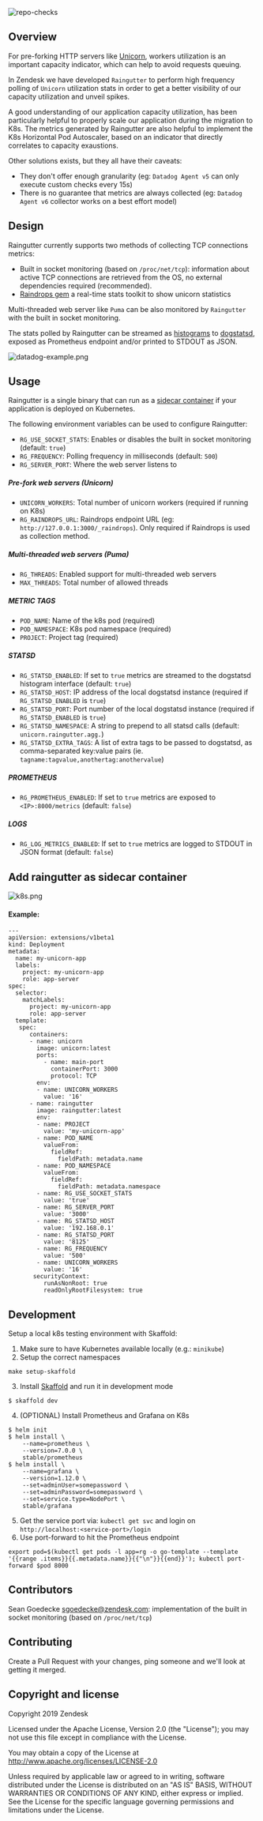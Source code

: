 ![repo-checks](https://github.com/zendesk/raingutter/workflows/repo-checks/badge.svg)
## Overview

For pre-forking HTTP servers like [Unicorn](https://bogomips.org/unicorn/), workers utilization is an important capacity indicator, which can help to avoid requests queuing.

In Zendesk we have developed `Raingutter` to perform high frequency polling of `Unicorn` utilization stats in order to get a better visibility of our capacity utilization and unveil spikes.

A good understanding of our application capacity utilization, has been particularly helpful to properly scale our application during the migration to K8s.
The metrics generated by Raingutter are also helpful to implement the K8s Horizontal Pod Autoscaler, based on an indicator that directly correlates to capacity exaustions.

Other solutions exists, but they all have their caveats:
* They don't offer enough granularity (eg: `Datadog Agent v5` can only execute custom checks every 15s)
* There is no guarantee that metrics are always collected (eg: `Datadog Agent v6` collector works on a best effort model)

## Design

Raingutter currently supports two methods of collecting TCP connections metrics:

* Built in socket monitoring (based on `/proc/net/tcp`): information about active TCP connections are retrieved from the OS, no external dependencies required (recommended).
* [Raindrops gem](https://bogomips.org/raindrops/) a real-time stats toolkit to show unicorn statistics

Multi-threaded web server like `Puma` can be also monitored by `Raingutter` with the built in socket monitoring.

The stats polled by Raingutter can be streamed as [histograms](https://docs.datadoghq.com/developers/dogstatsd/#histograms) to [dogstatsd](https://docs.datadoghq.com/developers/dogstatsd/), exposed as Prometheus endpoint and/or printed to STDOUT as JSON.

![datadog-example.png](https://i.postimg.cc/rpC9f9XB/datadog-example.png)

## Usage

Raingutter is a single binary that can run as a [sidecar container](https://kubernetes.io/docs/concepts/workloads/pods/pod-overview/) if your application is deployed on Kubernetes.

The following environment variables can be used to configure Raingutter:

* `RG_USE_SOCKET_STATS`: Enables or disables the built in socket monitoring (default: `true`)
* `RG_FREQUENCY`: Polling frequency in milliseconds (default: `500`)
* `RG_SERVER_PORT`: Where the web server listens to

##### Pre-fork web servers (Unicorn)
* `UNICORN_WORKERS`: Total number of unicorn workers (required if running on K8s)
* `RG_RAINDROPS_URL`: Raindrops endpoint URL (eg: `http://127.0.0.1:3000/_raindrops`). Only required if Raindrops is used as collection method.

##### Multi-threaded web servers (Puma)
* `RG_THREADS`: Enabled support for multi-threaded web servers
* `MAX_THREADS`: Total number of allowed threads

##### METRIC TAGS
* `POD_NAME`: Name of the k8s pod (required)
* `POD_NAMESPACE`: K8s pod namespace (required)
* `PROJECT`: Project tag (required)

##### STATSD
* `RG_STATSD_ENABLED`: If set to `true` metrics are streamed to the dogstatsd histogram interface (default: `true`)
* `RG_STATSD_HOST`: IP address of the local dogstatsd instance (required if `RG_STATSD_ENABLED` is `true`)
* `RG_STATSD_PORT`: Port number of the local dogstatsd instance (required if `RG_STATSD_ENABLED` is `true`)
* `RG_STATSD_NAMESPACE`: A string to prepend to all statsd calls (default: `unicorn.raingutter.agg.`)
* `RG_STATSD_EXTRA_TAGS`: A list of extra tags to be passed to dogstatsd, as comma-separated key:value pairs (ie. `tagname:tagvalue,anothertag:anothervalue`)

##### PROMETHEUS
* `RG_PROMETHEUS_ENABLED`: If set to `true` metrics are exposed to `<IP>:8000/metrics` (default: `false`)

##### LOGS
* `RG_LOG_METRICS_ENABLED`: If set to `true` metrics are logged to STDOUT in JSON format (default: `false`)


## Add raingutter as sidecar container

![k8s.png](https://i.postimg.cc/CKVNCQtC/k8s.png)

#### Example:
```
---
apiVersion: extensions/v1beta1
kind: Deployment
metadata:
  name: my-unicorn-app
  labels:
    project: my-unicorn-app
    role: app-server
spec:
  selector:
    matchLabels:
      project: my-unicorn-app
      role: app-server
  template:
   spec:
      containers:
      - name: unicorn
        image: unicorn:latest
        ports:
          - name: main-port
            containerPort: 3000
            protocol: TCP
        env:
        - name: UNICORN_WORKERS
          value: '16'
      - name: raingutter
        image: raingutter:latest
        env:
        - name: PROJECT
          value: 'my-unicorn-app'
        - name: POD_NAME
          valueFrom:
            fieldRef:
              fieldPath: metadata.name
        - name: POD_NAMESPACE
          valueFrom:
            fieldRef:
              fieldPath: metadata.namespace
        - name: RG_USE_SOCKET_STATS
          value: 'true'
        - name: RG_SERVER_PORT
          value: '3000'
        - name: RG_STATSD_HOST
          value: '192.168.0.1'
        - name: RG_STATSD_PORT
          value: '8125'
        - name: RG_FREQUENCY
          value: '500'
        - name: UNICORN_WORKERS
          value: '16'
       securityContext:
          runAsNonRoot: true
          readOnlyRootFilesystem: true
```

## Development

Setup a local k8s testing environment with Skaffold:

1. Make sure to have Kubernetes available locally (e.g.: `minikube`)
2. Setup the correct namespaces
```
make setup-skaffold
```
3. Install [Skaffold](https://github.com/GoogleContainerTools/skaffold) and run it in development mode
```
$ skaffold dev
```
4. (OPTIONAL) Install Prometheus and Grafana on K8s
```
$ helm init
$ helm install \
    --name=prometheus \
    --version=7.0.0 \
    stable/prometheus
$ helm install \
    --name=grafana \
    --version=1.12.0 \
    --set=adminUser=somepassword \
    --set=adminPassword=somepassword \
    --set=service.type=NodePort \
    stable/grafana
```
5. Get the service port via: `kubectl get svc` and login on `http://localhost:<service-port>/login`
6. Use port-forward to hit the Prometheus endpoint
```
export pod=$(kubectl get pods -l app=rg -o go-template --template '{{range .items}}{{.metadata.name}}{{"\n"}}{{end}}'); kubectl port-forward $pod 8000
```

## Contributors

Sean Goedecke <sgoedecke@zendesk.com>: implementation of the built in socket monitoring (based on `/proc/net/tcp`)

## Contributing

Create a Pull Request with your changes, ping someone and we'll look at getting it merged.

## Copyright and license

Copyright 2019 Zendesk

Licensed under the Apache License, Version 2.0 (the "License"); you may not use this file except in compliance with the License.

You may obtain a copy of the License at http://www.apache.org/licenses/LICENSE-2.0

Unless required by applicable law or agreed to in writing, software distributed under the License is distributed on an "AS IS" BASIS, WITHOUT WARRANTIES OR CONDITIONS OF ANY KIND, either express or implied.
See the License for the specific language governing permissions and limitations under the License.
